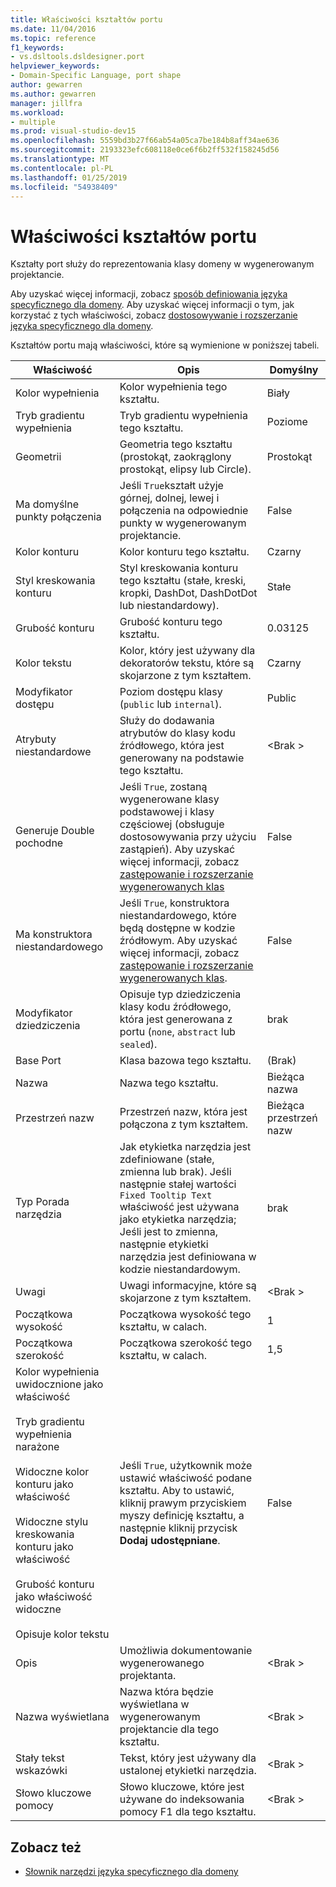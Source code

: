 ```yaml
---
title: Właściwości kształtów portu
ms.date: 11/04/2016
ms.topic: reference
f1_keywords:
- vs.dsltools.dsldesigner.port
helpviewer_keywords:
- Domain-Specific Language, port shape
author: gewarren
ms.author: gewarren
manager: jillfra
ms.workload:
- multiple
ms.prod: visual-studio-dev15
ms.openlocfilehash: 5559bd3b27f66ab54a05ca7be184b8aff34ae636
ms.sourcegitcommit: 2193323efc608118e0ce6f6b2ff532f158245d56
ms.translationtype: MT
ms.contentlocale: pl-PL
ms.lasthandoff: 01/25/2019
ms.locfileid: "54938409"
---
```

# <a name="properties-of-port-shapes"></a>Właściwości kształtów portu
Kształty port służy do reprezentowania klasy domeny w wygenerowanym projektancie.

 Aby uzyskać więcej informacji, zobacz [sposób definiowania języka specyficznego dla domeny](../modeling/how-to-define-a-domain-specific-language.md). Aby uzyskać więcej informacji o tym, jak korzystać z tych właściwości, zobacz [dostosowywanie i rozszerzanie języka specyficznego dla domeny](../modeling/customizing-and-extending-a-domain-specific-language.md).

 Kształtów portu mają właściwości, które są wymienione w poniższej tabeli.

|Właściwość|Opis|Domyślny|
|-|-|-|
|Kolor wypełnienia|Kolor wypełnienia tego kształtu.|Biały|
|Tryb gradientu wypełnienia|Tryb gradientu wypełnienia tego kształtu.|Poziome|
|Geometrii|Geometria tego kształtu (prostokąt, zaokrąglony prostokąt, elipsy lub Circle).|Prostokąt|
|Ma domyślne punkty połączenia|Jeśli `True`kształt użyje górnej, dolnej, lewej i połączenia na odpowiednie punkty w wygenerowanym projektancie.|False|
|Kolor konturu|Kolor konturu tego kształtu.|Czarny|
|Styl kreskowania konturu|Styl kreskowania konturu tego kształtu (stałe, kreski, kropki, DashDot, DashDotDot lub niestandardowy).|Stałe|
|Grubość konturu|Grubość konturu tego kształtu.|0.03125|
|Kolor tekstu|Kolor, który jest używany dla dekoratorów tekstu, które są skojarzone z tym kształtem.|Czarny|
|Modyfikator dostępu|Poziom dostępu klasy (`public` lub `internal`).|Public|
|Atrybuty niestandardowe|Służy do dodawania atrybutów do klasy kodu źródłowego, która jest generowany na podstawie tego kształtu.|\<Brak >|
|Generuje Double pochodne|Jeśli `True`, zostaną wygenerowane klasy podstawowej i klasy częściowej (obsługuje dostosowywania przy użyciu zastąpień). Aby uzyskać więcej informacji, zobacz [zastępowanie i rozszerzanie wygenerowanych klas](../modeling/overriding-and-extending-the-generated-classes.md)|False|
|Ma konstruktora niestandardowego|Jeśli `True`, konstruktora niestandardowego, które będą dostępne w kodzie źródłowym. Aby uzyskać więcej informacji, zobacz [zastępowanie i rozszerzanie wygenerowanych klas](../modeling/overriding-and-extending-the-generated-classes.md).|False|
|Modyfikator dziedziczenia|Opisuje typ dziedziczenia klasy kodu źródłowego, która jest generowana z portu (`none`, `abstract` lub `sealed`).|brak|
|Base Port|Klasa bazowa tego kształtu.|(Brak)|
|Nazwa|Nazwa tego kształtu.|Bieżąca nazwa|
|Przestrzeń nazw|Przestrzeń nazw, która jest połączona z tym kształtem.|Bieżąca przestrzeń nazw|
|Typ Porada narzędzia|Jak etykietka narzędzia jest zdefiniowane (stałe, zmienna lub brak). Jeśli następnie stałej wartości `Fixed Tooltip Text` właściwość jest używana jako etykietka narzędzia; Jeśli jest to zmienna, następnie etykietki narzędzia jest definiowana w kodzie niestandardowym.|brak|
|Uwagi|Uwagi informacyjne, które są skojarzone z tym kształtem.|\<Brak >|
|Początkowa wysokość|Początkowa wysokość tego kształtu, w calach.|1|
|Początkowa szerokość|Początkowa szerokość tego kształtu, w calach.|1,5|
|Kolor wypełnienia uwidocznione jako właściwość<br /><br /> Tryb gradientu wypełnienia narażone<br /><br /> Widoczne kolor konturu jako właściwość<br /><br /> Widoczne stylu kreskowania konturu jako właściwość<br /><br /> Grubość konturu jako właściwość widoczne<br /><br /> Opisuje kolor tekstu|Jeśli `True`, użytkownik może ustawić właściwość podane kształtu. Aby to ustawić, kliknij prawym przyciskiem myszy definicję kształtu, a następnie kliknij przycisk **Dodaj udostępniane**.|False|
|Opis|Umożliwia dokumentowanie wygenerowanego projektanta.|\<Brak >|
|Nazwa wyświetlana|Nazwa która będzie wyświetlana w wygenerowanym projektancie dla tego kształtu.|\<Brak >|
|Stały tekst wskazówki|Tekst, który jest używany dla ustalonej etykietki narzędzia.|\<Brak >|
|Słowo kluczowe pomocy|Słowo kluczowe, które jest używane do indeksowania pomocy F1 dla tego kształtu.|\<Brak >|

## <a name="see-also"></a>Zobacz też

- [Słownik narzędzi języka specyficznego dla domeny](https://msdn.microsoft.com/ca5e84cb-a315-465c-be24-76aa3df276aa)